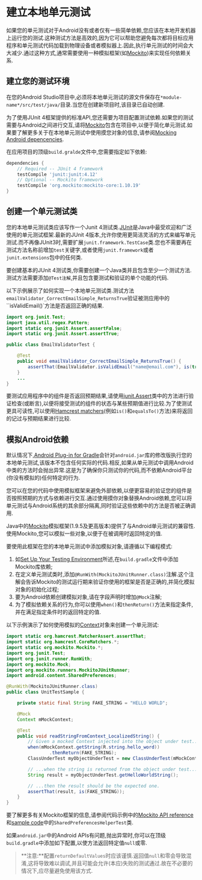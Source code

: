 # 建立本地单元测试

如果您的单元测试对于Android没有或者仅有一些简单依赖,您应该在本地开发机器上运行您的测试.这种测试方法是高效的,因为它可以帮助您避免每次都将目标应用程序和单元测试代码加载到物理设备或者模拟器上.因此,执行单元测试的时间会大大减少.通过这种方式,通常需要使用一种模拟框架(如[Mockito](https://github.com/mockito/mockito))来实现任何依赖关系.



## 建立您的测试环境

在您的Android Studio项目中,必须将本地单元测试的源文件保存在`*module-name*/src/test/java/`目录.当您在创建新项目时,该目录已自动创建.

为了使用JUnit 4框架提供的标准API,您还需要为项目配置测试依赖.如果您的测试需要与Android之间进行交互,请将[Mockito](https://github.com/mockito/mockito)包含在项目中,以便于简化单元测试.如果要了解更多关于在本地单元测试中使用摸您对象的信息,请参阅[Mocking Android depencencies](https://developer.android.com/training/testing/unit-testing/local-unit-tests.html#mocking-dependencies).

在应用项目的顶级`build.gralde`文件中,您需要指定如下依赖:

```groovy
dependencies {
    // Required -- JUnit 4 framework
    testCompile 'junit:junit:4.12'
    // Optional -- Mockito framework
    testCompile 'org.mockito:mockito-core:1.10.19'
}
```

## 创建一个单元测试类

您的本地单元测试类应该写作一个Junit 4测试类.[JUnit](http://junit.org/)是Java中最受欢迎和广泛使用的单元测试框架.最新的JUnit 4版本,允许你使用更简洁灵活的方式来编写单元测试.而不再像JUnit3时,需要扩展`junit.framework.TestCase`类.您也不需要再在测试方法名称前增加`test`关键字,或者使用`junit.framework`或者`junit.extensions`包中的任何类.

要创建基本的JUnit 4测试类,你需要创建一个Java类并且包含至少一个测试方法.测试方法需要添加`@Test注解`,并且包含要测试和验证的单个功能的代码.

以下示例展示了如何实现一个本地单元测试类.测试方法`emailValidator_CorrectEmailSimple_ReturnsTrue`验证被测应用中的``isValidEmail()`方法是否返回正确的结果.

```java
import org.junit.Test;
import java.util.regex.Pattern;
import static org.junit.Assert.assertFalse;
import static org.junit.Assert.assertTrue;

public class EmailValidatorTest {

    @Test
    public void emailValidator_CorrectEmailSimple_ReturnsTrue() {
        assertThat(EmailValidator.isValidEmail("name@email.com"), is(true));
    }
    ...
}
```

要测试应用程序中的组件是否返回预期结果,请使用[junit.Assert](http://junit.org/javadoc/latest/org/junit/Assert.html)类中的方法进行验证检查(或断言),以便将接受测试的组件的状态与某些预期值进行比较.为了使测试更具可读性,可以使用[Hamcrest matchers](https://github.com/hamcrest)(例如`is()`和`equalsTo()`方法)来将返回的记过与预期结果进行比较.

## 模拟Android依赖

默认情况下,[Android Plug-in for Gradle](https://developer.android.com/tools/building/plugin-for-gradle.html)会针对`android.jar`库的修改版执行您的本地单元测试,该版本不包含任何实际的代码.相反,如果从单元测试中调用Android中类的方法时会抛出异常.这是为了确保你只测试你的代码,而不依赖Android平台(你没有模拟的)任何特定的行为.

您可以在您的代码中使用模拟框架来避免外部依赖,以便更容易的验证您的组件是否按照预期的方式与依赖进行交互.通过使用摸你对象替换Android依赖,您可以将单元测试与Android系统的其余部分隔离,同时验证这些依赖中的方法是否被正确调用.

Java中的[Mockito](https://github.com/mockito/mockito)模拟框架(1.9.5及更高版本)提供了与Android单元测试的兼容性.使用Mockito,您可以模拟一些对象,以便于在被调用时返回特定的值.

要使用此框架在您的本地单元测试中添加模拟对象,请遵循以下编程模式:

1. 如[Set Up Your Testing Environment](https://developer.android.com/training/testing/unit-testing/local-unit-tests.html#setup)所述,在`build.gradle`文件中添加Mockito库依赖;
2. 在定义单元测试类时,添加`@RunWith(MockitoJUnitRunner.class)`注解.这个注解会告诉Mockito的测试运行期来验证你使用的框架是否是正确的,并简化模拟对象的初始化过程;
3. 要为Android依赖创建模拟对象,请在字段声明时增加`@Mock`注解;
4. 为了模拟依赖关系的行为,你可以使用`when()`和`thenReturn()`方法来指定条件,并在满足指定条件时的返回特定的值.

以下示例演示了如何使用模拟的[Context](https://developer.android.com/reference/android/content/Context.html)对象来创建一个单元测试:

```java
import static org.hamcrest.MatcherAssert.assertThat;
import static org.hamcrest.CoreMatchers.*;
import static org.mockito.Mockito.*;
import org.junit.Test;
import org.junit.runner.RunWith;
import org.mockito.Mock;
import org.mockito.runners.MockitoJUnitRunner;
import android.content.SharedPreferences;

@RunWith(MockitoJUnitRunner.class)
public class UnitTestSample {

    private static final String FAKE_STRING = "HELLO WORLD";

    @Mock
    Context mMockContext;

    @Test
    public void readStringFromContext_LocalizedString() {
        // Given a mocked Context injected into the object under test...
        when(mMockContext.getString(R.string.hello_word))
                .thenReturn(FAKE_STRING);
        ClassUnderTest myObjectUnderTest = new ClassUnderTest(mMockContext);

        // ...when the string is returned from the object under test...
        String result = myObjectUnderTest.getHelloWorldString();

        // ...then the result should be the expected one.
        assertThat(result, is(FAKE_STRING));
    }
}
```

要了解更多有关Mockito框架的信息,请参阅代码示例中的[Mockito API reference](http://site.mockito.org/mockito/docs/current/org/mockito/Mockito.html)和[sample code](https://github.com/googlesamples/android-testing/tree/master/unit/BasicSample)中的`SharedPreferencesHelperTest`类.

如果`android.jar`中的Android APIs有问题,抛出异常时,你可以在顶级`build.gradle`中添加如下配置,以使方法返回特定值`null`或零.

> **注意:**配置`returnDefaultValues`时应该谨慎.返回值`null`和零会导致混淆,这将导致难以调试,并且可能会允许(本应)失败的测试通过.故在不必要的情况下,应尽量避免使用该方式.